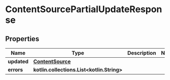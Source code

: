 
# ContentSourcePartialUpdateResponse

## Properties
Name | Type | Description | Notes
------------ | ------------- | ------------- | -------------
**updated** | [**ContentSource**](ContentSource.md) |  | 
**errors** | **kotlin.collections.List&lt;kotlin.String&gt;** |  | 



